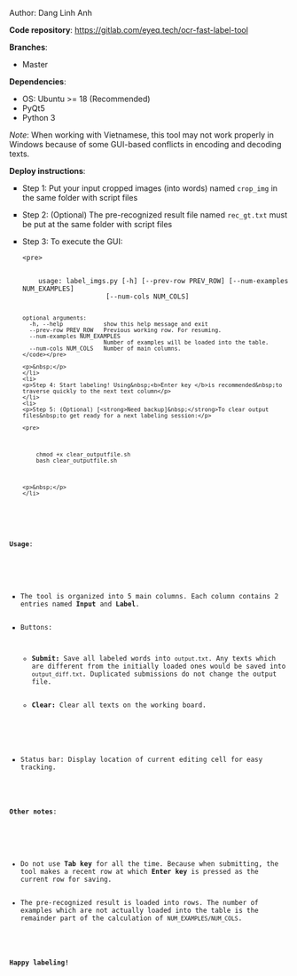 <p>Author: Dang Linh Anh</p>

<p><strong>Code repository</strong>:&nbsp;<a href="https://gitlab.com/eyeq.tech/">https://gitlab.com/eyeq.tech/ocr-fast-label-tool</a></p>

<p><strong>Branches</strong>:</p>

<ul>
	<li>Master</li>
</ul>

<p><strong>Dependencies</strong>:</p>

<ul>
	<li>OS: Ubuntu &gt;= 18 (Recommended)</li>
	<li>PyQt5</li>
	<li>Python 3</li>
</ul>

<p><em>Note</em>: When working with Vietnamese, this tool may not work properly in Windows because of some GUI-based conflicts in encoding and decoding texts.&nbsp;</p>

<p><strong>Deploy instructions</strong>:&nbsp;</p>

<ul style="list-style-type:square;">
	<li>
	<p>Step 1: Put your input cropped images (into words) named <code>crop_img</code> in the same folder with script files</p>
	</li>
	<li>
	<p>Step 2: (Optional) The pre-recognized result file named <code>rec_gt.txt</code> must be put at the same folder with script files</p>
	</li>
	<li>
	<p>Step 3: To execute the GUI:</p>

	<pre>
<code>
    usage: label_imgs.py [-h] [--prev-row PREV_ROW] [--num-examples NUM_EXAMPLES]
                     [--num-cols NUM_COLS]

    optional arguments:
      -h, --help            show this help message and exit
      --prev-row PREV_ROW   Previous working row. For resuming.
      --num-examples NUM_EXAMPLES
                            Number of examples will be loaded into the table.
      --num-cols NUM_COLS   Number of main columns.
    </code></pre>

	<p>&nbsp;</p>
	</li>
	<li>
	<p>Step 4: Start labeling! Using&nbsp;<b>Enter key </b>is recommended&nbsp;to traverse quickly to the next text column</p>
	</li>
	<li>
	<p>Step 5: (Optional) [<strong>Need backup]&nbsp;</strong>To clear output files&nbsp;to get ready for a next labeling session:</p>

	<pre>
<code>
    chmod +x clear_outputfile.sh
    bash clear_outputfile.sh
    </code></pre>

	<p>&nbsp;</p>
	</li>
</ul>

<p><strong>Usage</strong>:</p>

<ul style="list-style-type:square;">
	<li>The tool is organized into 5 main columns.&nbsp;Each column contains 2 entries named&nbsp;<strong>Input</strong>&nbsp;and&nbsp;<strong>Label</strong>.</li>
	<li>Buttons:&nbsp;
	<ul>
		<li><strong>Submit:&nbsp;</strong>Save all labeled words into <code>output.txt</code>. Any texts which are different from the initially loaded ones would be saved into <code>output_diff.txt</code>. Duplicated submissions do not change the output file.</li>
		<li><strong>Clear:&nbsp;</strong>Clear all texts on the working board.</li>
	</ul>
	</li>
	<li>Status bar: Display location of current editing cell for easy tracking.</li>
</ul>

<p><strong>Other notes</strong>:</p>

<ul>
	<li>Do not use&nbsp;<strong>Tab key</strong>&nbsp;for all the time. Because when submitting, the tool makes a recent&nbsp;row at which&nbsp;<strong>Enter key</strong>&nbsp;is pressed as the current row for saving.</li>
	<li>The&nbsp;pre-recognized result is loaded into rows. The number of examples which are&nbsp;not actually loaded into the table is the remainder part of the calculation of <code>NUM_EXAMPLES/NUM_COLS</code>.</li>
</ul>

<p><strong>Happy labeling!</strong></p>

<p>&nbsp;</p>
